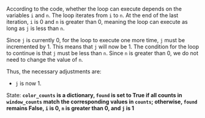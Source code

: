 According to the code, whether the loop can execute depends on the variables `i` and `n`. The loop iterates from `i` to `n`. At the end of the last iteration, `i` is 0 and `n` is greater than 0, meaning the loop can execute as long as `j` is less than `n`. 

Since `j` is currently 0, for the loop to execute one more time, `j` must be incremented by 1. This means that `j` will now be 1. The condition for the loop to continue is that `j` must be less than `n`. Since `n` is greater than 0, we do not need to change the value of `n`. 

Thus, the necessary adjustments are:
- `j` is now 1.

State: **`color_counts` is a dictionary, `found` is set to True if all counts in `window_counts` match the corresponding values in `counts`; otherwise, `found` remains False, `i` is 0, `n` is greater than 0, and `j` is 1**